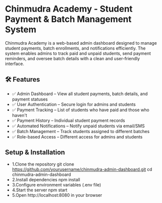 # Chinmudra Academy - Student Payment & Batch Management System

 Chinmudra Academy is a web-based admin dashboard designed to manage student payments, batch enrollments, and notifications efficiently. The system enables admins to track paid and unpaid students, send payment reminders, and oversee batch details with a clean and user-friendly interface.

## 🛠 Features
- ✅ Admin Dashboard – View all student payments, batch details, and payment statuses
- ✅ User Authentication – Secure login for admins and students
- ✅ Payment Tracking – List of students who have paid and those who haven't
- ✅ Payment History – Individual student payment records
- ✅ Automated Notifications – Notify unpaid students via email/SMS
- ✅ Batch Management – Track students assigned to different batches
- ✅ Role-based Access – Different access for admins and students

## Setup & Installation
- 1.Clone the repository
   git clone https://github.com/yourusername/chinmudra-admin-dashboard.git
   cd chinmudra-admin-dashboard
- 2.Install dependencies
   npm install
- 3.Configure environment variables (.env file)
- 4.Start the server
     npm start
- 5.Open http://localhost:8080 in your browser

